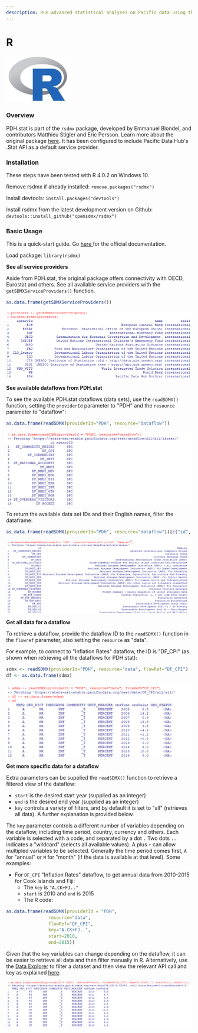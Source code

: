 ```yaml
---
description: Run advanced statistical analyses on Pacific data using the rsdmx package
---
```


# R

![](../../.gitbook/assets/image%20%2879%29.png)

### Overview

PDH.stat is part of the `rsdmx` package, developed by Emmanuel Blondel, and contributors Matthieu Stigler and Eric Persson. Learn more about the original package [here](https://github.com/opensdmx/rsdmx). It has been configured to include Pacific Data Hub's .Stat API as a default service provider.

### Installation

These steps have been tested with R 4.0.2 on Windows 10.

Remove rsdmx if already installed: `remove.packages("rsdmx")`

Install devtools: `install.packages("devtools")`

Install rsdmx from the latest development version on Github: `devtools::install_github("opensdmx/rsdmx")`

### Basic Usage

This is a quick-start guide. Go [here ](https://cran.r-project.org/web/packages/rsdmx/vignettes/quickstart.html)for the official documentation.

Load package: `library(rsdmx)`

**See all service providers**

Aside from PDH.stat, the original package offers connectivity with OECD, Eurostat and others. See all available service providers with the `getSDMXServiceProviders()` function.

```r
as.data.frame(getSDMXServiceProviders())
```

![](../../.gitbook/assets/r1.png)

**See available dataflows from PDH.stat**

To see the available PDH.stat dataflows \(data sets\), use the `readSDMX()` function, setting the `providerId` parameter to "PDH" and the `resource` parameter to "dataflow":

```r
as.data.frame(readSDMX(providerId="PDH", resource="dataflow"))
```

![](../../.gitbook/assets/getdataflows.png)

To return the available data set IDs and their English names, filter the dataframe:

```r
as.data.frame(readSDMX(providerId="PDH", resource="dataflow"))[c("id", "Name.en")]
```

![](../../.gitbook/assets/getdataflowsandnames.png)

**Get all data for a dataflow**

To retrieve a dataflow, provide the dataflow ID to the `readSDMX()` function in the `flowref` parameter, also setting the `resource` as "data".

For example, to connect to "Inflation Rates" dataflow, the ID is "DF\_CPI" \(as shown when retrieving all the dataflows for PDH.stat\):

```r
sdmx <- readSDMX(providerId="PDH", resource="data", flowRef="DF_CPI")
df <- as.data.frame(sdmx)
```

![](../../.gitbook/assets/getcpidata.png)

**Get more specific data for a dataflow**

Extra parameters can be supplied the `readSDMX()` function to retrieve a filtered view of the dataflow:

* `start` is the desired start year \(supplied as an integer\)
* `end` is the desired end year \(supplied as an integer\)
* `key` controls a variety of filters, and by default it is set to "all" \(retrieves all data\). A further explanation is provided below.

The `key` parameter controls a different number of variables depending on the dataflow, including time period, country, currency and others. Each variable is selected with a code, and separated by a dot `.` Two dots `..` indicates a "wildcard" \(selects all available values\). A plus `+` can allow multipled variables to be selected. Generally the time period comes first, `A` for "annual" or `M` for "month" \(if the data is available at that level\). Some examples:

* For `DF_CPI` "Inflation Rates" dataflow, to get annual data from 2010-2015 for Cook Islands and Fiji:
  * The `key` is `"A.CK+FJ.."`
  * `start` is 2010 and `end` is 2015
  * The R code:

```r
as.data.frame(readSDMX(providerId = "PDH", 
                resource="data", 
                flowRef="DF_CPI", 
                key="A.CK+FJ..", 
                start=2010, 
                end=2015))
```

Given that the `key` variables can change depending on the dataflow, it can be easier to retrieve all data and then filter manually in R. Alternatively, use the [Data Explorer](https://stats.pacificdata.org/?locale=en) to filter a dataset and then view the relevant API call and key as explained [here](../de.md#get-api-queries-corresponding-to-the-data-selection).

![](../../.gitbook/assets/cookfiji.png)

